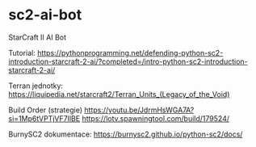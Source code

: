 # sc2-ai-bot
StarCraft II AI Bot

Tutorial: 
https://pythonprogramming.net/defending-python-sc2-introduction-starcraft-2-ai/?completed=/intro-python-sc2-introduction-starcraft-2-ai/

Terran jednotky:
https://liquipedia.net/starcraft2/Terran_Units_(Legacy_of_the_Void)

Build Order (strategie)
https://youtu.be/JdrmHsWGA7A?si=1Mp6tVPTjVF7IlBE
https://lotv.spawningtool.com/build/179524/

BurnySC2 dokumentace:
https://burnysc2.github.io/python-sc2/docs/
